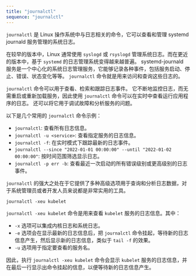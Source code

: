 ```yaml
---
title: "journalctl"
sequence: "journalctl"
---
```


`journalctl` 是 Linux 操作系统中与日志相关的命令，它可以查看和管理 systemd journald 服务管理的系统日志。

在较早的版本中，Linux 通常使用 `syslogd` 或 `rsyslogd` 管理系统日志。而在更近的版本中，基于 `systemd` 的日志管理系统变得越来越普遍。
systemd-journald 服务是一个中心化的系统日志管理服务，它能够记录各种事件，包括服务启动、停止、错误、状态变化等等。
`journalctl` 命令就是用来访问和查询这些日志的。

`journalctl` 命令可以用于查看、检索和跟踪日志事件。
它不断地监控日志，而无需重启或重新加载服务，因此使用 `journalctl` 命令可以在实时中查看运行应用程序的日志。
还可以将它用于调试故障和分析服务的问题。

以下是几个常用的 `journalctl` 命令示例：

- `journalctl`: 查看所有日志信息。
- `journalctl -u <service>`: 查看指定服务的日志信息。
- `journalctl -f`: 在实时模式下跟踪最新的日志事件。
- `journalctl --since "2022-01-01 00:00:00" --until "2022-01-02 00:00:00"`: 按时间范围筛选显示日志。
- `journalctl -p err -b`: 查看最近一次启动的所有错误级别或更高级别的日志事件。

`journalctl` 的强大之处在于它提供了多种高级选项用于查询和分析日志数据，对于系统管理员或者开发人员来说都是非常实用的工具。


```text
journalctl -xeu kubelet
```

`journalctl -xeu kubelet` 命令是用来查看 `kubelet` 服务的日志信息。其中：

- `-x` 选项可以集成内核日志和系统日志。
- `-e` 选项会在显示最新的日志信息后，把 `journalctl` 命令挂起，等待新的日志信息产生，然后显示新的日志信息，类似于 `tail -f` 的效果。
- `-u` 选项用于指定要查看的服务名。

因此，执行 `journalctl -xeu kubelet` 命令会显示 `kubelet` 服务的日志信息，并在最后一行显示出命令挂起的信息，以便等待新的日志信息产生。


